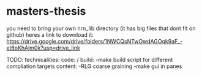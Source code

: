 # masters-thesis

you need to bring your own nrn_lib directory (it has big files that dont fit on github)
heres a link to download it: https://drive.google.com/drive/folders/1NWCQsNTwOwdAGOqk9aF_-xt6oKhAjm0k?usp=drive_link

TODO:
    technicalities:
        code:
            /
        build:
            -make build script for different compliation targets 
    content:
        -RLG coarse graining
        -make gui in panes 

